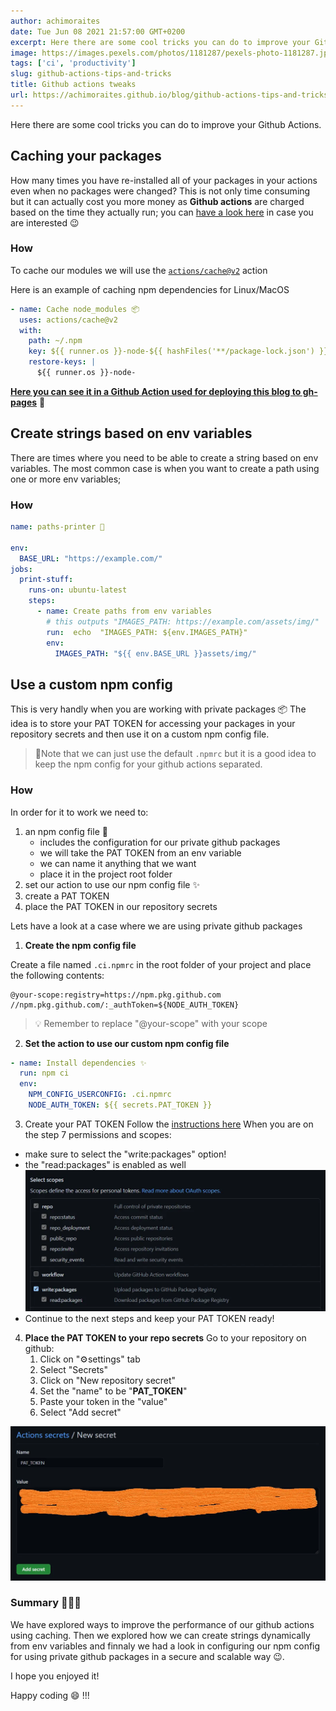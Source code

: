 ```yaml
---
author: achimoraites
date: Tue Jun 08 2021 21:57:00 GMT+0200
excerpt: Here there are some cool tricks you can do to improve your Github Actions
image: https://images.pexels.com/photos/1181287/pexels-photo-1181287.jpeg?auto=compress&cs=tinysrgb&dpr=2&h=225&w=400
tags: ['ci', 'productivity']
slug: github-actions-tips-and-tricks
title: Github actions tweaks
url: https://achimoraites.github.io/blog/github-actions-tips-and-tricks
---
```


<script context="module">
  export const prerender = true;
</script>

Here there are some cool tricks you can do to improve your Github Actions.

## Caching your packages

How many times you have re-installed all of your packages in your actions even when no packages were changed?
This is not only time consuming but it can actually cost you more money as **Github actions** are charged based on the time they actually run;
you can [have a look here](https://github.com/pricing) in case you are interested 😉

### How

To cache our modules we will use the [`actions/cache@v2`](https://github.com/actions/cache) action

Here is an example of caching npm dependencies for Linux/MacOS

```yaml
- name: Cache node_modules 📦
  uses: actions/cache@v2
  with:
    path: ~/.npm
    key: ${{ runner.os }}-node-${{ hashFiles('**/package-lock.json') }}
    restore-keys: |
      ${{ runner.os }}-node-
```

**[Here you can see it in a Github Action used for deploying this blog to gh-pages](https://github.com/achimoraites/achimoraites.github.io/blob/master/.github/workflows/deploy-gh.yaml#L24-L31)** 🚀

## Create strings based on env variables

There are times where you need to be able to create a string based on env variables.
The most common case is when you want to create a path using one or more env variables;

### How

```yaml
name: paths-printer 🦄

env:
  BASE_URL: "https://example.com/"
jobs:
  print-stuff:
    runs-on: ubuntu-latest
    steps:
	  - name: Create paths from env variables
	    # this outputs "IMAGES_PATH: https://example.com/assets/img/"
	    run:  echo  "IMAGES_PATH: ${env.IMAGES_PATH}"
	    env:
	      IMAGES_PATH: "${{ env.BASE_URL }}assets/img/"
```

## Use a custom npm config

This is very handly when you are working with private packages 📦
The idea is to store your PAT TOKEN for accessing your packages in your repository secrets and then use it on a custom npm config file.

> 📝Note that we can just use the default `.npmrc` but it is a good idea to keep the npm config for your github actions separated.

### How

In order for it to work we need to:

1. an npm config file 🦄
   - includes the configuration for our private github packages
   - we will take the PAT TOKEN from an env variable
   - we can name it anything that we want
   - place it in the project root folder
2. set our action to use our npm config file ✨
3. create a PAT TOKEN
4. place the PAT TOKEN in our repository secrets

Lets have a look at a case where we are using private github packages

1. **Create the npm config file**

Create a file named `.ci.npmrc` in the root folder of your project and place the following contents:

```
@your-scope:registry=https://npm.pkg.github.com
//npm.pkg.github.com/:_authToken=${NODE_AUTH_TOKEN}
```

> 💡 Remember to replace "@your-scope" with your scope

2. **Set the action to use our custom npm config file**

```yaml
- name: Install dependencies ✨
  run: npm ci
  env:
    NPM_CONFIG_USERCONFIG: .ci.npmrc
    NODE_AUTH_TOKEN: ${{ secrets.PAT_TOKEN }}
```

3. Create your PAT TOKEN
   Follow the [instructions here](https://docs.github.com/en/github/authenticating-to-github/keeping-your-account-and-data-secure/creating-a-personal-access-token)
   When you are on the step 7 permissions and scopes:

- make sure to select the "write:packages" option!
- the "read:packages" is enabled as well
  ![Github pat scopes](/images/blog/github-actions-tips-and-tricks/pat-creation.webp)
- Continue to the next steps and keep your PAT TOKEN ready!

4. **Place the PAT TOKEN to your repo secrets**
   Go to your repository on github:
   1. Click on "⚙️settings" tab
   2. Select "Secrets"
   3. Click on "New repository secret"
   4. Set the "name" to be "**PAT_TOKEN**"
   5. Paste your token in the "value"
   6. Select "Add secret"

![Github add secret](/images/blog/github-actions-tips-and-tricks/add-repo-secret.webp)


### Summary 👨🏻‍💻
We have explored ways to improve the performance of our github actions using caching.
Then we explored how we can create strings dynamically from env variables and finnaly we had a look in configuring our npm config for using private github packages in a secure and scalable way 😉.

I hope you enjoyed it!

Happy coding 😄 !!!

